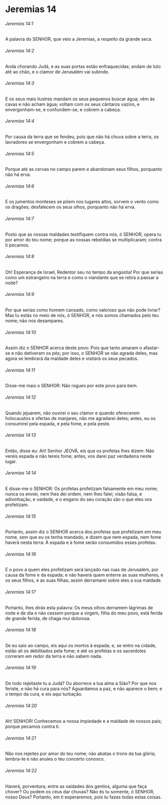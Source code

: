 # Jeremias 14

###### Jeremias 14:1

A palavra do SENHOR, que veio a Jeremias, a respeito da grande seca.

###### Jeremias 14:2

Anda chorando Judá, e as suas portas estão enfraquecidas; andam de luto até ao chão, e o clamor de Jerusalém vai subindo.

###### Jeremias 14:3

E os seus mais ilustres mandam os seus pequenos buscar água; vêm às cavas e não acham água; voltam com os seus cântaros vazios, e envergonham-se, e confundem-se, e cobrem a cabeça.

###### Jeremias 14:4

Por causa da terra que se fendeu, pois que não há chuva sobre a terra, os lavradores se envergonham e cobrem a cabeça.

###### Jeremias 14:5

Porque até as cervas no campo parem e abandonam seus filhos, porquanto não há erva.

###### Jeremias 14:6

E os jumentos monteses se põem nos lugares altos, sorvem o vento como os dragões; desfalecem os seus olhos, porquanto não há erva.

###### Jeremias 14:7

Posto que as nossas maldades testifiquem contra nós, ó SENHOR, opera tu por amor do teu nome; porque as nossas rebeldias se multiplicaram; contra ti pecamos.

###### Jeremias 14:8

Oh! Esperança de Israel, Redentor seu no tempo da angústia! Por que serias como um estrangeiro na terra e como o viandante que se retira a passar a noite?

###### Jeremias 14:9

Por que serias como homem cansado, como valoroso que não pode livrar? Mas tu estás no meio de nós, ó SENHOR, e nós somos chamados pelo teu nome; não nos desampares.

###### Jeremias 14:10

Assim diz o SENHOR acerca deste povo: Pois que tanto amaram o afastar-se e não detiveram os pés; por isso, o SENHOR se não agrada deles, mas agora se lembrará da maldade deles e visitará os seus pecados.

###### Jeremias 14:11

Disse-me mais o SENHOR: Não rogues por este povo para bem.

###### Jeremias 14:12

Quando jejuarem, não ouvirei o seu clamor e quando oferecerem holocaustos e ofertas de manjares, não me agradarei deles; antes, eu os consumirei pela espada, e pela fome, e pela peste.

###### Jeremias 14:13

Então, disse eu: Ah! Senhor JEOVÁ, eis que os profetas lhes dizem: Não vereis espada e não tereis fome; antes, vos darei paz verdadeira neste lugar.

###### Jeremias 14:14

E disse-me o SENHOR: Os profetas profetizam falsamente em meu nome; nunca os enviei, nem lhes dei ordem, nem lhes falei; visão falsa, e adivinhação, e vaidade, e o engano do seu coração são o que eles vos profetizam.

###### Jeremias 14:15

Portanto, assim diz o SENHOR acerca dos profetas que profetizam em meu nome, sem que eu os tenha mandado, e dizem que nem espada, nem fome haverá nesta terra: À espada e à fome serão consumidos esses profetas.

###### Jeremias 14:16

E o povo a quem eles profetizam será lançado nas ruas de Jerusalém, por causa da fome e da espada; e não haverá quem enterre as suas mulheres, e os seus filhos, e as suas filhas; assim derramarei sobre eles a sua maldade.

###### Jeremias 14:17

Portanto, lhes dirás esta palavra: Os meus olhos derramem lágrimas de noite e de dia e não cessem porque a virgem, filha do meu povo, está ferida de grande ferida, de chaga mui dolorosa.

###### Jeremias 14:18

Se eu saio ao campo, eis aqui os mortos à espada; e, se entro na cidade, estão ali os debilitados pela fome; e até os profetas e os sacerdotes correram em redor da terra e não sabem nada.

###### Jeremias 14:19

De todo rejeitaste tu a Judá? Ou aborrece a tua alma a Sião? Por que nos feriste, e não há cura para nós? Aguardamos a paz, e não aparece o bem; e o tempo da cura, e eis aqui turbação.

###### Jeremias 14:20

Ah! SENHOR! Conhecemos a nossa impiedade e a maldade de nossos pais; porque pecamos contra ti.

###### Jeremias 14:21

Não nos rejeites por amor do teu nome; não abatas o trono da tua glória; lembra-te e não anules o teu concerto conosco.

###### Jeremias 14:22

Haverá, porventura, entre as vaidades dos gentios, alguma que faça chover? Ou podem os céus dar chuvas? Não és tu somente, ó SENHOR, nosso Deus? Portanto, em ti esperaremos, pois tu fazes todas estas coisas.

